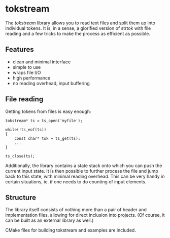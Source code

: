 tokstream
=========

The *tokstream* library allows you to read text files and split them up into individual tokens. It is, in a sense, a glorified version of strtok with file reading and a few tricks to make the process as efficient as possible.


Features
--------

-   clean and minimal interface
-   simple to use
-   wraps file I/O
-   high performance
-   no reading overhead, input buffering


File reading
------------

Getting tokens from files is easy enough:

    tokstream* ts = ts_open('myfile');
    
    while(!ts_eof(ts))
    {
        const char* tok = ts_get(ts);
        ...
    }
    
    ts_close(ts);

Additionally, the library contains a state stack onto which you can push the current input state. It is then possible to further process the file and jump back to this state, with minimal reading overhead. This can be very handy in certain situations, ie. if one needs to do counting of input elements.


Structure
---------

The library itself consists of nothing more than a pair of header and implementation files, allowing for direct inclusion into projects. (Of course, it can be built as an external library as well.)

CMake files for building tokstream and examples are included.

